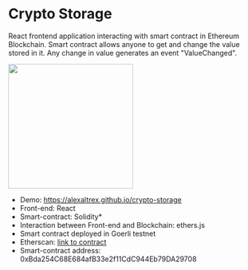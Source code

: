 # Crypto Storage
React frontend application interacting with smart contract in Ethereum Blockchain. 
Smart contract allows anyone to get and change the value stored in it. 
Any change in value generates an event "ValueChanged".

<img src="https://user-images.githubusercontent.com/56224288/221500375-f07f23df-7c61-42cd-a3f5-2fa08fda6de8.jpg" height="250">

* Demo: https://alexaltrex.github.io/crypto-storage
* Front-end: React
* Smart-contract: Solidity* 
* Interaction between Front-end and Blockchain: ethers.js
* Smart contract deployed in Goerli testnet
* Etherscan: [link to contract](https://goerli.etherscan.io/address/0xBda254C68E684afB33e2f11CdC944Eb79DA29708)
* Smart-contract address: 0xBda254C68E684afB33e2f11CdC944Eb79DA29708
